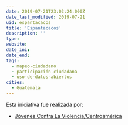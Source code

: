 ```yaml
---
date: 2019-07-21T23:02:24.000Z
date_last_modified: 2019-07-21
uid: espantacacos
title: 'Espantacacos'
description: ''
type: 
website: 
date_ini: 
date_end: 
tags:
  - mapeo-ciudadano
  - participación-ciudadana
  - uso-de-datos-abiertos
cities: 
  - Guatemala
---
```


Esta iniciativa fue realizada por:

- [Jóvenes Contra La Violencia/Centroamérica](/organizaciones/jovenes-contra-la-violencia-centroamerica)
